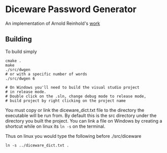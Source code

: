 Diceware Password Generator
===========================
An implementation of Arnold Reinhold's
[work](http://world.std.com/~reinhold/diceware.html)

Building
--------
To build simply
```
cmake .
make
./src/dwgen
# or with a specific number of words
./src/dwgen 6

# On Windows you'll need to build the visual studio project
# in release mode.
# Double click on the .sln, change debug mode to release mode,
# build project by right clicking on the project name
```

You must copy or link the diceware_dict.txt file to the directory
the executable will be run from. By default this is the src directory
under the directory you built the project. You can link a file on
Windows by creating a shortcut while on linux its `ln -s` on the
terminal.

Thus on linux you would type the following before ./src/diceware
```
ln -s ../diceware_dict.txt .
```